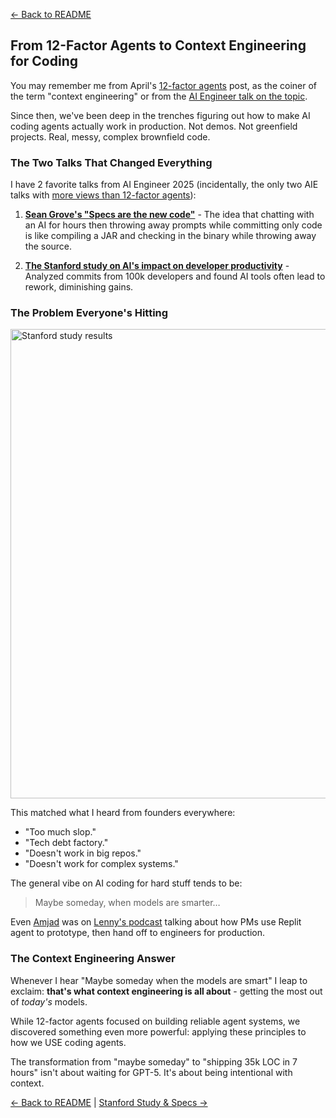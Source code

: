 [← Back to README](../README.md)

## From 12-Factor Agents to Context Engineering for Coding

You may remember me from April's [12-factor agents](https://hlyr.dev/12fa) post, as the coiner of the term "context engineering" or from the [AI Engineer talk on the topic](https://www.youtube.com/watch?v=8kMaTybvDUw).

Since then, we've been deep in the trenches figuring out how to make AI coding agents actually work in production. Not demos. Not greenfield projects. Real, messy, complex brownfield code.

### The Two Talks That Changed Everything

I have 2 favorite talks from AI Engineer 2025 (incidentally, the only two AIE talks with [more views than 12-factor agents](https://www.youtube.com/@aiDotEngineer/videos)):

1. **[Sean Grove's "Specs are the new code"](https://www.youtube.com/watch?v=8rABwKRsec4)** - The idea that chatting with an AI for hours then throwing away prompts while committing only code is like compiling a JAR and checking in the binary while throwing away the source.

2. **[The Stanford study on AI's impact on developer productivity](https://www.youtube.com/watch?v=tbDDYKRFjhk)** - Analyzed commits from 100k developers and found AI tools often lead to rework, diminishing gains.

### The Problem Everyone's Hitting

<img width="1326" height="751" alt="Stanford study results" src="https://github.com/user-attachments/assets/06f03232-f9d9-4a92-a182-37056bf877a4" />

This matched what I heard from founders everywhere:

* "Too much slop."
* "Tech debt factory."
* "Doesn't work in big repos."
* "Doesn't work for complex systems."

The general vibe on AI coding for hard stuff tends to be:

> Maybe someday, when models are smarter…

Even [Amjad](https://x.com/amasad) was on [Lenny's podcast](https://www.lennysnewsletter.com/p/behind-the-product-replit-amjad-masad) talking about how PMs use Replit agent to prototype, then hand off to engineers for production.

### The Context Engineering Answer

Whenever I hear "Maybe someday when the models are smart" I leap to exclaim: **that's what context engineering is all about** - getting the most out of *today's* models.

While 12-factor agents focused on building reliable agent systems, we discovered something even more powerful: applying these principles to how we USE coding agents.

The transformation from "maybe someday" to "shipping 35k LOC in 7 hours" isn't about waiting for GPT-5. It's about being intentional with context.

[← Back to README](../README.md) | [Stanford Study & Specs →](02-stanford-study-and-specs.md)